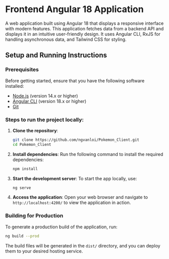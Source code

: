 # Frontend Angular 18 Application

A web application built using Angular 18 that displays a responsive interface with modern features. This application fetches data from a backend API and displays it in an intuitive user-friendly design. It uses Angular CLI, RxJS for handling asynchronous data, and Tailwind CSS for styling.

## Setup and Running Instructions

### Prerequisites

Before getting started, ensure that you have the following software installed:

- [Node.js](https://nodejs.org/en/) (version 14.x or higher)
- [Angular CLI](https://angular.io/cli) (version 18.x or higher)
- [Git](https://git-scm.com/)

### Steps to run the project locally:

1. **Clone the repository**:
   ```bash
   git clone https://github.com/ngvanloi/Pokemon_Client.git
   cd Pokemon_Client
   ```

2. **Install dependencies**:
   Run the following command to install the required dependencies:
   ```bash
   npm install
   ```

3. **Start the development server**:
   To start the app locally, use:
   ```bash
   ng serve
   ```

4. **Access the application**:
   Open your web browser and navigate to `http://localhost:4200/` to view the application in action.

### Building for Production

To generate a production build of the application, run:

```bash
ng build --prod
```

The build files will be generated in the `dist/` directory, and you can deploy them to your desired hosting service.
